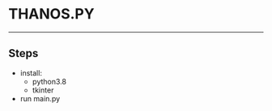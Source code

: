 # THANOS.PY
---------------------------------------------
## Steps
- install:
    - python3.8
    - tkinter
- run main.py